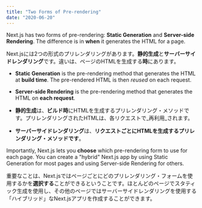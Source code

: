 ```yaml
---
title: "Two Forms of Pre-rendering"
date: "2020-06-20"
---
```


Next.js has two forms of pre-rendering: **Static Generation** and **Server-side Rendering**. The difference is in **when** it generates the HTML for a page.

Next.jsには2つの形式のプリレンダリングがあります。**静的生成**と**サーバーサイドレンダリング**です。違いは、ページのHTMLを生成する**時**にあります。

- **Static Generation** is the pre-rendering method that generates the HTML at **build time**. The pre-rendered HTML is then _reused_ on each request.
- **Server-side Rendering** is the pre-rendering method that generates the HTML on **each request**.

- **静的生成**は、**ビルド時**にHTMLを生成するプリレンダリング・メソッドです。プリレンダリングされたHTMLは、各リクエストで_再利用_されます。
- **サーバーサイドレンダリング**は、**リクエストごとにHTMLを生成するプリレンダリング・メソッドです**。

Importantly, Next.js lets you **choose** which pre-rendering form to use for each page. You can create a "hybrid" Next.js app by using Static Generation for most pages and using Server-side Rendering for others.

重要なことは、Next.jsではページごとにどのプリレンダリング・フォームを使用するかを**選択する**ことができるということです。ほとんどのページでスタティック生成を使用し、その他のページではサーバーサイドレンダリングを使用する「ハイブリッド」なNext.jsアプリを作成することができます。